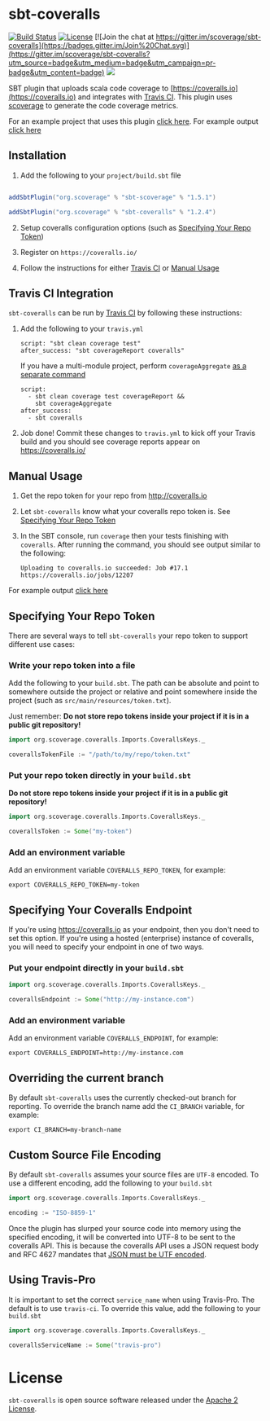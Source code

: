 # sbt-coveralls

[![Build Status](https://travis-ci.org/scoverage/sbt-coveralls.png?branch=master)](https://travis-ci.org/scoverage/sbt-coveralls)
[![License](http://img.shields.io/:license-Apache%202-blue.svg)](http://www.apache.org/licenses/LICENSE-2.0.txt)
[![Join the chat at https://gitter.im/scoverage/sbt-coveralls](https://badges.gitter.im/Join%20Chat.svg)](https://gitter.im/scoverage/sbt-coveralls?utm_source=badge&utm_medium=badge&utm_campaign=pr-badge&utm_content=badge)
[<img src="https://img.shields.io/maven-central/v/org.scoverage/sbt-coveralls.svg?label=latest%20release"/>](http://search.maven.org/#search%7Cga%7C1%7Ca%3A%22sbt-coveralls%22)

SBT plugin that uploads scala code coverage to [https://coveralls.io](https://coveralls.io) and integrates with [Travis CI](#travis-ci-integration). This plugin uses [scoverage](https://github.com/scoverage/scalac-scoverage-plugin/) to generate the code coverage metrics.

For an example project that uses this plugin [click here](https://github.com/scoverage/sbt-scoverage-samples).
For example output [click here](https://coveralls.io/r/scoverage/scoverage-samples)

## Installation

1) Add the following to your `project/build.sbt` file

```scala

addSbtPlugin("org.scoverage" % "sbt-scoverage" % "1.5.1")

addSbtPlugin("org.scoverage" % "sbt-coveralls" % "1.2.4")
```

2) Setup coveralls configuration options (such as [Specifying Your Repo Token](#specifying-your-repo-token))

3) Register on `https://coveralls.io/`

4) Follow the instructions for either [Travis CI](#travis-ci-integration) or [Manual Usage](#manual-usage)

## Travis CI Integration

`sbt-coveralls` can be run by [Travis CI](https://docs.travis-ci.com/) by following these instructions:

1) Add the following to your `travis.yml`

       script: "sbt clean coverage test"
       after_success: "sbt coverageReport coveralls"

   If you have a multi-module project, perform `coverageAggregate`
   [as a separate command](https://github.com/scoverage/sbt-scoverage#multi-project-reports)

       script:
         - sbt clean coverage test coverageReport &&
           sbt coverageAggregate
       after_success:
         - sbt coveralls

2) Job done! Commit these changes to `travis.yml` to kick off your Travis build and you should see coverage reports appear on https://coveralls.io/

## Manual Usage

1)  Get the repo token for your repo from http://coveralls.io

1) Let `sbt-coveralls` know what your coveralls repo token is. See [Specifying Your Repo Token](#specifying-your-repo-token)

2) In the SBT console, run `coverage` then your tests finishing with `coveralls`. After running the command, you should see output similar to the following:

       Uploading to coveralls.io succeeded: Job #17.1
       https://coveralls.io/jobs/12207

For example output [click here](https://coveralls.io/builds/6727)

## Specifying Your Repo Token

There are several ways to tell `sbt-coveralls` your repo token to support different use cases:

### Write your repo token into a file

Add the following to your `build.sbt`. The path can be absolute and point to somewhere outside the project or relative and point somewhere inside the project (such as `src/main/resources/token.txt`).

Just remember: **Do not store repo tokens inside your project if it is in a public git repository!**

```scala
import org.scoverage.coveralls.Imports.CoverallsKeys._

coverallsTokenFile := "/path/to/my/repo/token.txt"
```

### Put your repo token directly in your `build.sbt`

**Do not store repo tokens inside your project if it is in a public git repository!**

```scala
import org.scoverage.coveralls.Imports.CoverallsKeys._

coverallsToken := Some("my-token")
```

### Add an environment variable

Add an environment variable `COVERALLS_REPO_TOKEN`, for example:

    export COVERALLS_REPO_TOKEN=my-token

## Specifying Your Coveralls Endpoint

If you're using https://coveralls.io as your endpoint, then you don't need to set this option. If you're using a hosted (enterprise) instance of coveralls, you will need to specify your endpoint in one of two ways.

### Put your endpoint directly in your `build.sbt`

```scala
import org.scoverage.coveralls.Imports.CoverallsKeys._

coverallsEndpoint := Some("http://my-instance.com")
```

### Add an environment variable

Add an environment variable `COVERALLS_ENDPOINT`, for example:

    export COVERALLS_ENDPOINT=http://my-instance.com

## Overriding the current branch

By default `sbt-coveralls` uses the currently checked-out branch for reporting. To override the branch name add the `CI_BRANCH` variable, for example:

    export CI_BRANCH=my-branch-name

## Custom Source File Encoding

By default `sbt-coveralls` assumes your source files are `UTF-8` encoded. To use a different encoding, add the following to your `build.sbt`

```scala
import org.scoverage.coveralls.Imports.CoverallsKeys._

encoding := "ISO-8859-1"
```

Once the plugin has slurped your source code into memory using the specified encoding, it will be converted into UTF-8 to be sent to the coveralls API. This is because the coveralls API uses a JSON request body and RFC 4627 mandates that [JSON must be UTF encoded](http://tools.ietf.org/html/rfc4627#section-3).

## Using Travis-Pro

It is important to set the correct `service_name` when using Travis-Pro.  The default is to use `travis-ci`.  To override this value, add the following to your `build.sbt`

```scala
import org.scoverage.coveralls.Imports.CoverallsKeys._

coverallsServiceName := Some("travis-pro")
```

# License

`sbt-coveralls` is open source software released under the [Apache 2 License](http://www.apache.org/licenses/LICENSE-2.0).
